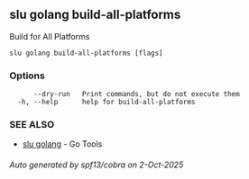 ## slu golang build-all-platforms

Build for All Platforms

```
slu golang build-all-platforms [flags]
```

### Options

```
      --dry-run   Print commands, but do not execute them
  -h, --help      help for build-all-platforms
```

### SEE ALSO

* [slu golang](slu_golang.md)	 - Go Tools

###### Auto generated by spf13/cobra on 2-Oct-2025
